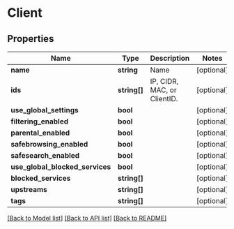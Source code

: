 # Client

## Properties
Name | Type | Description | Notes
------------ | ------------- | ------------- | -------------
**name** | **string** | Name | [optional] 
**ids** | **string[]** | IP, CIDR, MAC, or ClientID. | [optional] 
**use_global_settings** | **bool** |  | [optional] 
**filtering_enabled** | **bool** |  | [optional] 
**parental_enabled** | **bool** |  | [optional] 
**safebrowsing_enabled** | **bool** |  | [optional] 
**safesearch_enabled** | **bool** |  | [optional] 
**use_global_blocked_services** | **bool** |  | [optional] 
**blocked_services** | **string[]** |  | [optional] 
**upstreams** | **string[]** |  | [optional] 
**tags** | **string[]** |  | [optional] 

[[Back to Model list]](../../README.md#documentation-for-models) [[Back to API list]](../../README.md#documentation-for-api-endpoints) [[Back to README]](../../README.md)

